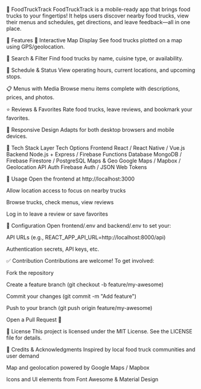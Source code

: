 🍔 FoodTruckTrack
FoodTruckTrack is a mobile-ready app that brings food trucks to your fingertips! It helps users discover nearby food trucks, view their menus and schedules, get directions, and leave feedback—all in one place.

🚀 Features
📍 Interactive Map Display
See food trucks plotted on a map using GPS/geolocation.

🔎 Search & Filter
Find food trucks by name, cuisine type, or availability.

📅 Schedule & Status
View operating hours, current locations, and upcoming stops.

📋 Menus with Media
Browse menu items complete with descriptions, prices, and photos.

⭐ Reviews & Favorites
Rate food trucks, leave reviews, and bookmark your favorites.

📱 Responsive Design
Adapts for both desktop browsers and mobile devices.

🧭 Tech Stack
Layer	Tech Options
Frontend	React / React Native / Vue.js
Backend	Node.js + Express / Firebase Functions
Database	MongoDB / Firebase Firestore / PostgreSQL
Maps & Geo	Google Maps / Mapbox / Geolocation API
Auth	Firebase Auth / JSON Web Tokens

🧪 Usage
Open the frontend at http://localhost:3000

Allow location access to focus on nearby trucks

Browse trucks, check menus, view reviews

Log in to leave a review or save favorites

🔧 Configuration
Open frontend/.env and backend/.env to set your:

API URLs (e.g., REACT_APP_API_URL=http://localhost:8000/api)

Authentication secrets, API keys, etc.

✅ Contribution
Contributions are welcome! To get involved:

Fork the repository

Create a feature branch (git checkout -b feature/my-awesome)

Commit your changes (git commit -m "Add feature")

Push to your branch (git push origin feature/my-awesome)

Open a Pull Request 🎉

📝 License
This project is licensed under the MIT License. See the LICENSE file for details.

🤝 Credits & Acknowledgments
Inspired by local food truck communities and user demand

Map and geolocation powered by Google Maps / Mapbox

Icons and UI elements from Font Awesome & Material Design
